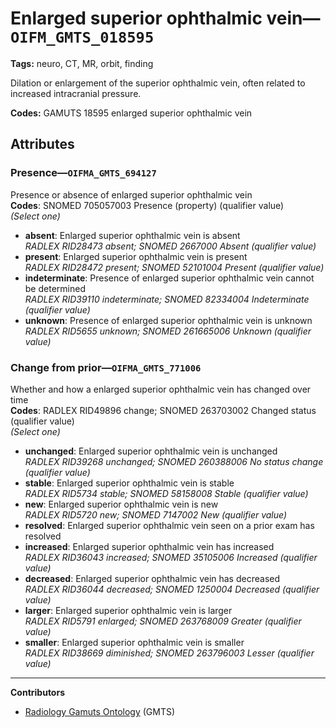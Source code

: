 # Enlarged superior ophthalmic vein—`OIFM_GMTS_018595`

**Tags:** neuro, CT, MR, orbit, finding

Dilation or enlargement of the superior ophthalmic vein, often related to increased intracranial pressure.

**Codes:** GAMUTS 18595 enlarged superior ophthalmic vein

## Attributes

### Presence—`OIFMA_GMTS_694127`

Presence or absence of enlarged superior ophthalmic vein  
**Codes**: SNOMED 705057003 Presence (property) (qualifier value)  
*(Select one)*

- **absent**: Enlarged superior ophthalmic vein is absent  
_RADLEX RID28473 absent; SNOMED 2667000 Absent (qualifier value)_
- **present**: Enlarged superior ophthalmic vein is present  
_RADLEX RID28472 present; SNOMED 52101004 Present (qualifier value)_
- **indeterminate**: Presence of enlarged superior ophthalmic vein cannot be determined  
_RADLEX RID39110 indeterminate; SNOMED 82334004 Indeterminate (qualifier value)_
- **unknown**: Presence of enlarged superior ophthalmic vein is unknown  
_RADLEX RID5655 unknown; SNOMED 261665006 Unknown (qualifier value)_

### Change from prior—`OIFMA_GMTS_771006`

Whether and how a enlarged superior ophthalmic vein has changed over time  
**Codes**: RADLEX RID49896 change; SNOMED 263703002 Changed status (qualifier value)  
*(Select one)*

- **unchanged**: Enlarged superior ophthalmic vein is unchanged  
_RADLEX RID39268 unchanged; SNOMED 260388006 No status change (qualifier value)_
- **stable**: Enlarged superior ophthalmic vein is stable  
_RADLEX RID5734 stable; SNOMED 58158008 Stable (qualifier value)_
- **new**: Enlarged superior ophthalmic vein is new  
_RADLEX RID5720 new; SNOMED 7147002 New (qualifier value)_
- **resolved**: Enlarged superior ophthalmic vein seen on a prior exam has resolved  
- **increased**: Enlarged superior ophthalmic vein has increased  
_RADLEX RID36043 increased; SNOMED 35105006 Increased (qualifier value)_
- **decreased**: Enlarged superior ophthalmic vein has decreased  
_RADLEX RID36044 decreased; SNOMED 1250004 Decreased (qualifier value)_
- **larger**: Enlarged superior ophthalmic vein is larger  
_RADLEX RID5791 enlarged; SNOMED 263768009 Greater (qualifier value)_
- **smaller**: Enlarged superior ophthalmic vein is smaller  
_RADLEX RID38669 diminished; SNOMED 263796003 Lesser (qualifier value)_

---

**Contributors**

- [Radiology Gamuts Ontology](https://gamuts.net/) (GMTS)